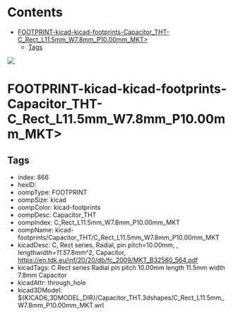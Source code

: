 



Contents
========

* [FOOTPRINT-kicad-kicad-footprints-Capacitor_THT-C_Rect_L11.5mm_W7.8mm_P10.00mm_MKT>](#footprint-kicad-kicad-footprints-capacitor_tht-c_rect_l115mm_w78mm_p1000mm_mkt)
	* [Tags](#tags)
  
![][im]
# FOOTPRINT-kicad-kicad-footprints-Capacitor_THT-C_Rect_L11.5mm_W7.8mm_P10.00mm_MKT>

## Tags

- index: 866
- hexID: 
- oompType: FOOTPRINT
- oompSize: kicad
- oompColor: kicad-footprints
- oompDesc: Capacitor_THT
- oompIndex: C_Rect_L11.5mm_W7.8mm_P10.00mm_MKT
- oompName: kicad-footprints/Capacitor_THT/C_Rect_L11.5mm_W7.8mm_P10.00mm_MKT
- kicadDesc: C, Rect series, Radial, pin pitch=10.00mm, , length*width=11.5*7.8mm^2, Capacitor, https://en.tdk.eu/inf/20/20/db/fc_2009/MKT_B32560_564.pdf
- kicadTags: C Rect series Radial pin pitch 10.00mm  length 11.5mm width 7.8mm Capacitor
- kicadAttr: through_hole
- kicad3DModel: ${KICAD6_3DMODEL_DIR}/Capacitor_THT.3dshapes/C_Rect_L11.5mm_W7.8mm_P10.00mm_MKT.wrl



[im]: image.png
